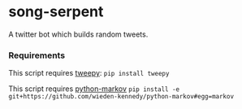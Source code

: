 # song-serpent
A twitter bot which builds random tweets.

### Requirements
This script requires [tweepy](https://github.com/tweepy/tweepy):
`pip install tweepy`

This script requires [python-markov](https://github.com/wieden-kennedy/python-markov)
`pip install -e git+https://github.com/wieden-kennedy/python-markov#egg=markov`
